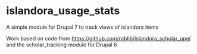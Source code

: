 islandora_usage_stats
=====================

A simple module for Drupal 7 to track views of islandora items

Work based on code from https://github.com/roblib/islandora_scholar_upei and the scholar_tracking module for Drupal 6
